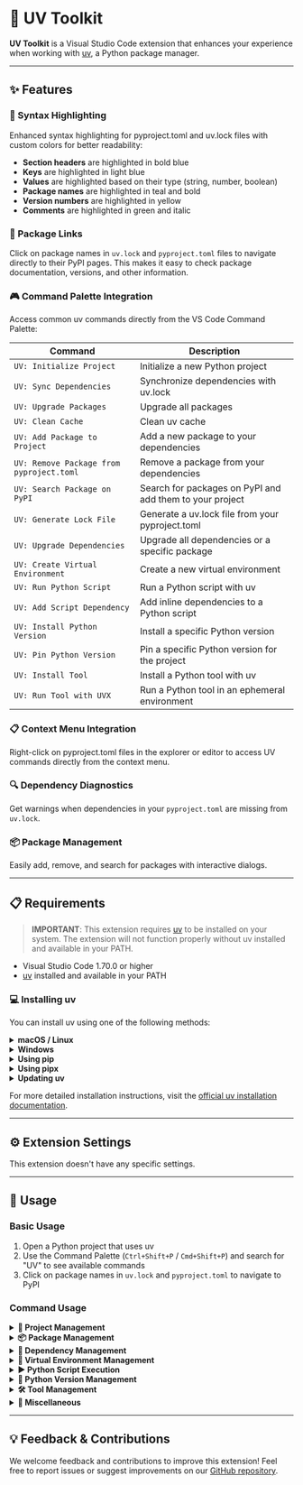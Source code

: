 # 🔧 UV Toolkit

**UV Toolkit** is a Visual Studio Code extension that enhances your experience when working with [uv](https://github.com/astral-sh/uv), a Python package manager.

---

## ✨ Features

### 📄 Syntax Highlighting
Enhanced syntax highlighting for pyproject.toml and uv.lock files with custom colors for better readability:
- **Section headers** are highlighted in bold blue
- **Keys** are highlighted in light blue
- **Values** are highlighted based on their type (string, number, boolean)
- **Package names** are highlighted in teal and bold
- **Version numbers** are highlighted in yellow
- **Comments** are highlighted in green and italic

### 🔗 Package Links
Click on package names in `uv.lock` and `pyproject.toml` files to navigate directly to their PyPI pages. This makes it easy to check package documentation, versions, and other information.

### 🎮 Command Palette Integration
Access common uv commands directly from the VS Code Command Palette:

| Command | Description |
|---------|-------------|
| `UV: Initialize Project` | Initialize a new Python project |
| `UV: Sync Dependencies` | Synchronize dependencies with uv.lock |
| `UV: Upgrade Packages` | Upgrade all packages |
| `UV: Clean Cache` | Clean uv cache |
| `UV: Add Package to Project` | Add a new package to your dependencies |
| `UV: Remove Package from pyproject.toml` | Remove a package from your dependencies |
| `UV: Search Package on PyPI` | Search for packages on PyPI and add them to your project |
| `UV: Generate Lock File` | Generate a uv.lock file from your pyproject.toml |
| `UV: Upgrade Dependencies` | Upgrade all dependencies or a specific package |
| `UV: Create Virtual Environment` | Create a new virtual environment |
| `UV: Run Python Script` | Run a Python script with uv |
| `UV: Add Script Dependency` | Add inline dependencies to a Python script |
| `UV: Install Python Version` | Install a specific Python version |
| `UV: Pin Python Version` | Pin a specific Python version for the project |
| `UV: Install Tool` | Install a Python tool with uv |
| `UV: Run Tool with UVX` | Run a Python tool in an ephemeral environment |

### 📋 Context Menu Integration
Right-click on pyproject.toml files in the explorer or editor to access UV commands directly from the context menu.

### 🔍 Dependency Diagnostics
Get warnings when dependencies in your `pyproject.toml` are missing from `uv.lock`.

### 📦 Package Management
Easily add, remove, and search for packages with interactive dialogs.

---

## 📋 Requirements

> **IMPORTANT**: This extension requires [uv](https://github.com/astral-sh/uv) to be installed on your system. The extension will not function properly without uv installed and available in your PATH.

- Visual Studio Code 1.70.0 or higher
- [uv](https://github.com/astral-sh/uv) installed and available in your PATH

### 💻 Installing uv

You can install uv using one of the following methods:

<details>
<summary><b>macOS / Linux</b></summary>

```bash
curl -LsSf https://astral.sh/uv/install.sh | sh
```
</details>

<details>
<summary><b>Windows</b></summary>

```powershell
powershell -ExecutionPolicy ByPass -c "irm https://astral.sh/uv/install.ps1 | iex"
```
</details>

<details>
<summary><b>Using pip</b></summary>

```bash
pip install uv
```
</details>

<details>
<summary><b>Using pipx</b></summary>

```bash
pipx install uv
```
</details>

<details>
<summary><b>Updating uv</b></summary>

If you've already installed uv, you can update to the latest version with:

```bash
uv self update
```
</details>

For more detailed installation instructions, visit the [official uv installation documentation](https://github.com/astral-sh/uv).

---

## ⚙️ Extension Settings

This extension doesn't have any specific settings.

---

## 📖 Usage

### Basic Usage

1. Open a Python project that uses uv
2. Use the Command Palette (`Ctrl+Shift+P` / `Cmd+Shift+P`) and search for "UV" to see available commands
3. Click on package names in `uv.lock` and `pyproject.toml` to navigate to PyPI

### Command Usage

<details>
<summary><b>🚀 Project Management</b></summary>

- **UV: Initialize Project**: Initialize a new Python project. Enter a project name to run the uv init command and create a basic project structure.
</details>

<details>
<summary><b>📦 Package Management</b></summary>

- **UV: Add Package to Project**: Add a new package to your project. You can enter the package name, version constraint, and extras.
- **UV: Remove Package from pyproject.toml**: Remove a package from your pyproject.toml file. You can select which package to remove.
- **UV: Search Package on PyPI**: Search for packages on PyPI. You can select a package from the search results to add to your project.
- **UV: Upgrade Packages**: Upgrade all packages to their latest versions.
</details>

<details>
<summary><b>🔄 Dependency Management</b></summary>

- **UV: Sync Dependencies**: Synchronize dependencies with uv.lock. You can choose between basic sync, sync from a specific file, or sync specific groups.
- **UV: Generate Lock File**: Generate a uv.lock file from your pyproject.toml. You can choose between basic compile, include all extras, specify extras, or specify groups.
- **UV: Upgrade Dependencies**: Upgrade all dependencies or a specific package. You can select which package to upgrade.
</details>

<details>
<summary><b>🧪 Virtual Environment Management</b></summary>

- **UV: Create Virtual Environment**: Create a new virtual environment. You can choose between creating a basic venv or creating a venv with a specific Python version.
</details>

<details>
<summary><b>▶️ Python Script Execution</b></summary>

- **UV: Run Python Script**: Run a Python script with uv. You can select which script to run and optionally specify a Python version.
- **UV: Add Script Dependency**: Add inline dependencies to a Python script. You can select a script and a package to add.
</details>

<details>
<summary><b>🐍 Python Version Management</b></summary>

- **UV: Install Python Version**: Install a specific Python version. You can enter which Python version to install.
- **UV: Pin Python Version**: Pin a specific Python version for the project. You can enter which Python version to pin.
</details>

<details>
<summary><b>🛠️ Tool Management</b></summary>

- **UV: Install Tool**: Install a Python tool with uv. You can enter the name of the tool to install.
- **UV: Run Tool with UVX**: Run a Python tool in an ephemeral environment. You can enter the name of the tool to run and optionally enter tool arguments.
</details>

<details>
<summary><b>🧹 Miscellaneous</b></summary>

- **UV: Clean Cache**: Clean the uv cache.
</details>

---

## 💡 Feedback & Contributions

We welcome feedback and contributions to improve this extension! Feel free to report issues or suggest improvements on our [GitHub repository](https://github.com/the0807/UV-Toolkit).


